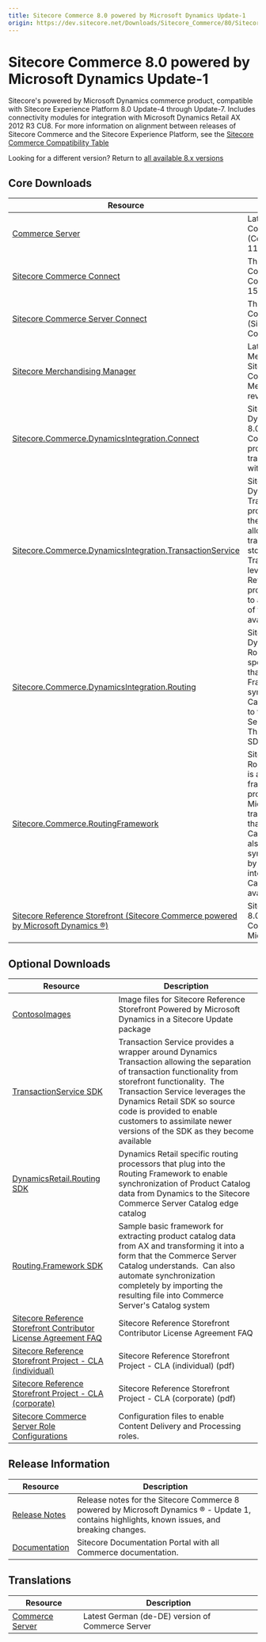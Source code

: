```yaml
---
title: Sitecore Commerce 8.0 powered by Microsoft Dynamics Update-1
origin: https://dev.sitecore.net/Downloads/Sitecore_Commerce/80/Sitecore_Commerce_80_powered_by_Microsoft_Dynamics_Update1.aspx
---
```


# Sitecore Commerce 8.0 powered by Microsoft Dynamics Update-1

Sitecore's powered by Microsoft Dynamics commerce product, compatible with Sitecore Experience Platform 8.0 Update-4 through Update-7. Includes connectivity modules for integration with Microsoft Dynamics Retail AX 2012 R3 CU8. For more information on alignment between releases of Sitecore Commerce and the Sitecore Experience Platform, see the [Sitecore Commerce Compatibility Table](https://kb.sitecore.net/articles/316437)

Looking for a different version? Return to [all available 8.x versions](/Downloads/Sitecore_Commerce)

## Core Downloads

 | Resource | Description |
 | --- | --- |
 | [Commerce Server](https://sitecoredev.azureedge.net/~/media/5C6506F96C944086871863BB526417D5.ashx?date=20161229T060829) | Latest version of the Commerce Server Core (CommerceServer-11.2.189.0) |
 | [Sitecore Commerce Connect](https://sitecoredev.azureedge.net/~/media/F03D1B35B74348238B1DA6CE697E81EA.ashx?date=20170110T200317) | The latest version of Sitecore Commerce Connect (Sitecore Commerce Connect 8.0 rev. 150105) |
 | [Sitecore Commerce Server Connect](https://sitecoredev.azureedge.net/~/media/80DC6967F1844653B72F1DD60B4081D3.ashx?date=20170110T200322) | The latest version of Sitecore Commerce Server Connect (Sitecore Commerce Server Connect 8.0 rev. 8.0.225.0) |
 | [Sitecore Merchandising Manager](https://sitecoredev.azureedge.net/~/media/297001DB1C7B422DBB849BE34FE40886.ashx?date=20170110T200312) | Latest version of the Sitecore Merchandising Manager for Sitecore powered by Commerce Server (Sitecore Merchandising Manager 8.0 rev. 8.0.225.0) |
 | [Sitecore.Commerce.DynamicsIntegration.Connect](https://sitecoredev.azureedge.net/~/media/9FFBC6AFE31B4A7287752BF1E2A620AA.ashx?date=20161229T061142) | Sitecore Commerce DynamicsIntegration Connect 8.0.125.0 is a set of Sitecore Commerce Connect processors that implement transactional connectivity with Dynamics AX for Retail. |
 | [Sitecore.Commerce.DynamicsIntegration.TransactionService](https://sitecoredev.azureedge.net/~/media/57034FBE5E5B414DA1D6FCF5EA6F294F.ashx?date=20161229T061215) | Sitecore Commerce DynamicsIntegration TransactionService 8.0.125.0 provides a wrapper around the Dynamics Transaction allowing the separation of transaction functionality from storefront functionality.  The Transaction Service leverages the Dynamics Retail SDK so source code is provided to enable customers to assimilate newer versions of the SDK as they become available. |
 | [Sitecore.Commerce.DynamicsIntegration.Routing](https://sitecoredev.azureedge.net/~/media/05203D55C36E408F8C0C5B1FE4C1C380.ashx?date=20161229T061157) | Sitecore Commerce DynamicsIntegration Routing 8.0.125.0 a set of specific routing processors that plug into the Routing Framework to enable synchronization of Product Catalog data from Dynamics to the Sitecore Commerce Server Catalog edge catalog. This is also available as an SDK, below. |
 | [Sitecore.Commerce.RoutingFramework](https://sitecoredev.azureedge.net/~/media/EDBCBB7E39C94F15921D646175AAE61A.ashx?date=20161229T061235) | Sitecore Commerce RoutingFramework 8.0.125.0 is a sample basic framework for extracting product catalog data from Microsoft Dynamics and transforming it into a form that the Commerce Server Catalog understands.  Can also automate synchronization completely by importing the resulting file into Commerce Server's Catalog system. This is also available as an SDK, below. |
 | [Sitecore Reference Storefront (Sitecore Commerce powered by Microsoft Dynamics ®)](https://github.com/Sitecore/Reference-Storefront/releases) | Sitecore Reference Storefront 8.0.130.0 (Sitecore Commerce powered by Microsoft Dynamics ®) |

## Optional Downloads

 | Resource | Description |
 | --- | --- |
 | [ContosoImages](https://sitecoredev.azureedge.net/~/media/60D36FBC05B042EF981C2BA737D21721.ashx?date=20161229T060856) | Image files for Sitecore Reference Storefront Powered by Microsoft Dynamics in a Sitecore Update package |
 | [TransactionService SDK](https://sitecoredev.azureedge.net/~/media/49C0A2FDA4C24ECC9B57F95D3EB54E1F.ashx?date=20161229T061251) | Transaction Service provides a wrapper around Dynamics Transaction allowing the separation of transaction functionality from storefront functionality.  The Transaction Service leverages the Dynamics Retail SDK so source code is provided to enable customers to assimilate newer versions of the SDK as they become available |
 | [DynamicsRetail.Routing SDK](https://sitecoredev.azureedge.net/~/media/9B44D33252B44B4297EFB38E242E39AC.ashx?date=20161229T060918) | Dynamics Retail specific routing processors that plug into the Routing Framework to enable synchronization of Product Catalog data from Dynamics to the Sitecore Commerce Server Catalog edge catalog |
 | [Routing.Framework SDK](https://sitecoredev.azureedge.net/~/media/5E3572D4A9A04C0C82807214B295D597.ashx?date=20161229T060930) | Sample basic framework for extracting product catalog data from AX and transforming it into a form that the Commerce Server Catalog understands.  Can also automate synchronization completely by importing the resulting file into Commerce Server's Catalog system |
 | [Sitecore Reference Storefront Contributor License Agreement FAQ](https://sitecoredev.azureedge.net/~/media/631FD3E2B5C146F7BCD63A7BFE8B42C0.ashx?date=20161229T061329) | Sitecore Reference Storefront Contributor License Agreement FAQ |
 | [Sitecore Reference Storefront Project - CLA (individual)](https://sitecoredev.azureedge.net/~/media/A25C9F4A68C24602B99D2D8B00CCE794.ashx?date=20161229T061402) | Sitecore Reference Storefront Project - CLA (individual) (pdf) |
 | [Sitecore Reference Storefront Project - CLA (corporate)](https://sitecoredev.azureedge.net/~/media/DE952B1CC62A463CABB951B522F6C370.ashx?date=20161229T061345) | Sitecore Reference Storefront Project - CLA (corporate) (pdf) |
 | [Sitecore Commerce Server Role Configurations](https://sitecoredev.azureedge.net/~/media/498502D8DB414F51BDD32C9C3A63A4DF.ashx?date=20170110T200314) | Configuration files to enable Content Delivery and Processing roles.  <br /> |

## Release Information

 | Resource | Description |
 | --- | --- |
 | [Release Notes](http://commercesdn.sitecore.net/SCpbmd80U1/Readme/en-us/) | Release notes for the Sitecore Commerce 8 powered by Microsoft Dynamics ® - Update 1, contains highlights, known issues, and breaking changes. |
 | [Documentation](https://doc.sitecore.com/) | Sitecore Documentation Portal with all Commerce documentation. |

## Translations

 | Resource | Description |
 | --- | --- |
 | [Commerce Server](https://sitecoredev.azureedge.net/~/media/B7586487C7C94ED5B59EA51B9202DE85.ashx?date=20161229T060841) | Latest German (de-DE) version of Commerce Server  <br /> |